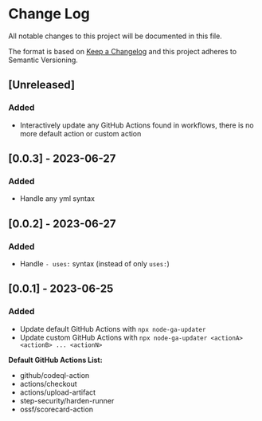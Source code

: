# Change Log

All notable changes to this project will be documented in this file.

The format is based on [Keep a Changelog](http://keepachangelog.com/) and this project adheres to Semantic Versioning.

## [Unreleased]

### Added

- Interactively update any GitHub Actions found in workflows, there is no more default action or custom action

## [0.0.3] - 2023-06-27

### Added

- Handle any yml syntax

## [0.0.2] - 2023-06-27

### Added

- Handle `- uses:` syntax (instead of only `uses:`)

## [0.0.1] - 2023-06-25

### Added

- Update default GitHub Actions with `npx node-ga-updater`
- Update custom GitHub Actions with `npx node-ga-updater <actionA> <actionB> ... <actionN>`

**Default GitHub Actions List:**
- github/codeql-action
- actions/checkout
- actions/upload-artifact
- step-security/harden-runner
- ossf/scorecard-action
